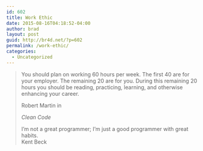 ```yaml
---
id: 602
title: Work Ethic
date: 2015-08-16T04:18:52-04:00
author: brad
layout: post
guid: http://br4d.net/?p=602
permalink: /work-ethic/
categories:
  - Uncategorized
---
```

> You should plan on working 60 hours per week. The first 40 are for your employer. The remaining 20 are for you. During this remaining 20 hours you should be reading, practicing, learning, and otherwise enhancing your career.<footer>Robert Martin in 
> 
> <cite title="Source Title">Clean Code</cite></footer> 
> I’m not a great programmer; I’m just a good programmer with great habits.<footer>Kent Beck</footer>